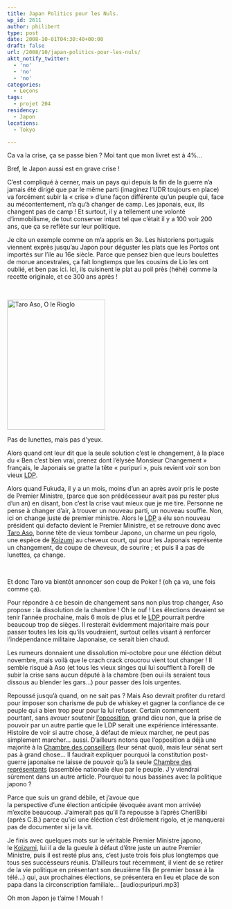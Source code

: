 ```yaml
---
title: Japan Politics pour les Nuls.
wp_id: 2611
author: philibert
type: post
date: 2008-10-01T04:30:40+00:00
draft: false
url: /2008/10/japan-politics-pour-les-nuls/
aktt_notify_twitter:
  - 'no'
  - 'no'
  - 'no'
categories:
  - Leçons
tags:
  - projet 204
residency:
  - Japon
locations:
  - Tokyo

---
```

Ca va la crise, ça se passe bien ? Moi tant que mon livret est à 4%&#8230;

Bref, le Japon aussi est en grave crise !
  
C&rsquo;est compliqué à cerner, mais un pays qui depuis la fin de la guerre n&rsquo;a jamais été dirigé que par le même parti (imaginez l&rsquo;UDR toujours en place) va forcément subir la « crise » d&rsquo;une façon différente qu&rsquo;un peuple qui, face au mécontentement, n&rsquo;a qu&rsquo;à changer de camp. Les japonais, eux, ils changent pas de camp ! Et surtout, il y a tellement une volonté d&rsquo;immobilisme, de tout conserver intact tel que c&rsquo;était il y a 100 voir 200 ans, que ça se reflète sur leur politique.

Je cite un exemple comme on m&rsquo;a appris en 3e. Les historiens portugais viennent exprès jusqu&rsquo;au Japon pour déguster les plats que les Portos ont importés sur l&rsquo;ile au 16e siècle. Parce que pensez bien que leurs boulettes de morue ancestrales, ça fait longtemps que les cousins de Lio les ont oublié, et ben pas ici. Ici, ils cuisinent le plat au poil près (héhé) comme la recette originale, et ce 300 ans après !

 

<div id="attachment_254" class="wp-caption alignright" style="max-width: 226px">
  <a href="http://benmerde.com/wp-content/uploads/340x.jpg"><img class="size-medium wp-image-254" title="340x" src="http://benmerde.com/wp-content/uploads/340x-226x300.jpg" alt="Taro Aso, O le Rioglo" width="226" height="300" /></a>
  
  <p class="wp-caption-text">
    Pas de lunettes, mais pas d'yeux.
  </p>
</div>

Alors quand ont leur dit que la seule solution c&rsquo;est le changement, à la place du « Ben c&rsquo;est bien vrai, prenez dont l&rsquo;élysée Monsieur Changement » français, le Japonais se gratte la tête « puripuri », puis revient voir son bon vieux <a title="PLD" href="http://fr.wikipedia.org/wiki/Parti_libéral_démocrate_(Japon)" target="_blank">LDP</a>.

Alors quand Fukuda, il y a un mois, moins d&rsquo;un an après avoir pris le poste de Premier Ministre, (parce que son prédécesseur avait pas pu rester plus d&rsquo;un an) en disant, bon c&rsquo;est la crise vaut mieux que je me tire. Personne ne pense à changer d&rsquo;air, à trouver un nouveau parti, un nouveau souffle. Non, ici on change juste de premier ministre. Alors le <a title="PLD" href="http://fr.wikipedia.org/wiki/Parti_libéral_démocrate_(Japon)" target="_blank">LDP</a> a élu son nouveau président qui defacto devient le Premier Ministre, et se retrouve donc avec <a title="Taro Aso" href="http://fr.wikipedia.org/wiki/Taro_Aso" target="_blank">Taro Aso</a>, bonne tête de vieux tombeur Japono, un charme un peu rigolo, une espèce de <a title="Jun'ichirō Koizumi" href="http://fr.wikipedia.org/wiki/Koizumi" target="_blank">Koizumi</a> au cheveux court, qui pour les Japonais représente un changement, de coupe de cheveux, de sourire ; et puis il a pas de lunettes, ça change.

 

Et donc Taro va bientôt annoncer son coup de Poker ! (oh ça va, une fois comme ça).
  
Pour répondre à ce besoin de changement sans non plus trop changer, Aso propose : la dissolution de la chambre ! Oh le ouf ! Les élections devaient se tenir l&rsquo;année prochaine, mais 6 mois de plus et le <a title="PLD" href="http://fr.wikipedia.org/wiki/Parti_libéral_démocrate_(Japon)" target="_blank">LDP </a>pourrait perdre beaucoup trop de sièges. Il resterait évidemment majoritaire mais pour passer toutes les lois qu&rsquo;ils voudraient, surtout celles visant à renforcer l&rsquo;indépendance militaire Japonaise, ce serait bien chaud.

Les rumeurs donnaient une dissolution mi-octobre pour une éléction début novembre, mais voilà que le crach crack croucrou vient tout changer ! Il semble risqué à Aso (et tous les vieux singes qui lui soufflent à l&rsquo;oreil) de subir la crise sans aucun député à la chambre (ben oui ils seraient tous dissous au blender les gars&#8230;) pour passer des lois urgentes. 

Repoussé jusqu&rsquo;à quand, on ne sait pas ? Mais Aso devrait profiter du retard pour imposer son charisme de pub de whiskey et gagner la confiance de ce peuple qui a bien trop peur pour la lui refuser. Certain commencent pourtant, sans avouer soutenir <a title="PDJ" href="http://fr.wikipedia.org/wiki/Parti_démocrate_du_Japon" target="_blank">l&rsquo;opposition</a>, grand dieu non, que la prise de pouvoir par un autre partie que le LDP serait une expérience intéressante. Histoire de voir si autre chose, à défaut de mieux marcher, ne peut pas simplement marcher&#8230; aussi. D&rsquo;ailleurs notons que l&rsquo;opposition a déjà une majorité à la <a title="Chambre des conseillers" href="http://fr.wikipedia.org/wiki/Chambre_des_conseillers_(Japon)" target="_blank">Chambre des conseillers</a> (leur sénat quoi), mais leur sénat sert pas à grand chose&#8230; Il faudrait expliquer pourquoi la constitution post-guerre japonaise ne laisse de pouvoir qu&rsquo;à la seule <a title="Chambre des représentants" href="http://fr.wikipedia.org/wiki/Chambre_des_représentants_du_Japon" target="_blank">Chambre des représentants</a> (assemblée nationale élue par le peuple. J&rsquo;y viendrai sûrement dans un autre article. Pourquoi tu nous bassines avec la politique japono ?

Parce que suis un grand débile, et j&rsquo;avoue que la perspective d&rsquo;une élection anticipée (évoquée avant mon arrivée) m&rsquo;excite beaucoup. J&rsquo;aimerait pas qu&rsquo;il l&rsquo;a repousse à l&rsquo;après CheriBibi (après C.B.) parce qu&rsquo;ici une éléction c&rsquo;est drôlement rigolo, et je manquerai pas de documenter si je la vit. 

Je finis avec quelques mots sur le véritable Premier Ministre japono, le <a title="Jun'ichirō Koizumi" href="http://fr.wikipedia.org/wiki/Koizumi" target="_blank">Koizumi</a>, lui il a de la gueule à défaut d&rsquo;être juste un autre Premier Ministre, puis il est resté plus ans, c&rsquo;est juste trois fois plus longtemps que tous ses succèsseurs réunis. D&rsquo;ailleurs tout récemment, il vient de se retirer de la vie politique en présentant son deuxième fils (le premier bosse à la télé&#8230;) qui, aux prochaines élections, se présentera en lieu et place de son papa dans la circonscription familiale&#8230; [audio:puripuri.mp3] 

Oh mon Japon je t&rsquo;aime ! Mouah !